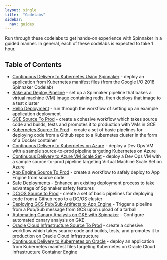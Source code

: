 ```yaml
---
layout: single
title:  "Codelabs"
sidebar:
  nav: guides
---
```


Run through these codelabs to get hands-on experience with Spinnaker in a guided manner. In general, each of these codelabs is expected to take 1 hour.

## Table of Contents

* [Continuous Delivery to Kubernetes Using Spinnaker](https://codelabs.developers.google.com/codelabs/cloud-spinnaker-kubernetes-cd/) - deploy an application from Kubernetes manifest files (from the Google I/O 2018 Spinnaker Codelab)
* [Bake and Deploy Pipeline](./bake-and-deploy-pipeline/) - set up a Spinnaker pipeline that bakes a virtual machine (VM) image containing redis, then deploys that image to a test cluster
* [Hello Deployment](./hello-deployment/) - run through the workflow of setting up an example application deployment
* [GCE Source To Prod](https://codelabs.developers.google.com/codelabs/bake-and-deploy-pipeline/) - create a cohesive workflow which takes source code and builds, tests and promotes it to production with VMs in GCE
* [Kubernetes Source To Prod](./kubernetes-v2-source-to-prod/) - create a set of basic pipelines for deploying code from a Github repo to a Kubernetes cluster in the form of a Docker container
* [Continuous Delivery to Kubernetes on Azure](./azure-kubernetes-source-to-prod/) - deploy a Dev Ops VM with a sample source-to-prod pipeline targeting Kubernetes on Azure
* [Continuous Delivery to Azure VM Scale Set](./azure-vmss-source-to-prod/) - deploy a Dev Ops VM with a sample source-to-prod pipeline targeting Virtual Machine Scale Set on Azure
* [App Engine Source To Prod](./appengine-source-to-prod/) - create a workflow to safely deploy to App Engine from source code
* [Safe Deployments](./safe-deployments) - Enhance an existing deployment process to take advantage of Spinnaker safety features
* [DC/OS Source to Prod](./dcos-source-to-prod) - create a set of basic pipelines for deploying code from a Github repo to a DC/OS cluster
* [Deploying GCS Pub/Sub Artifacts to App Engine](./pubsub-to-appengine/) - Trigger a pipeline from a Pub/Sub message from GCS upon upload of a tarball
* [Automating Canary Analysis on GKE with Spinnaker](https://cloud.google.com/solutions/automated-canary-analysis-kubernetes-engine-spinnaker) - Configure automated canary analysis on GKE
* [Oracle Cloud Infrastructure Source To Prod](./oci-source-to-prod/) - create a cohesive workflow which takes source code and builds, tests, and promotes it to production on Oracle Cloud Infrastructure
* [Continuous Delivery to Kubernetes on Oracle](./oracle-kubernetes-source-to-prod/) - deploy an application from Kubernetes manifest files targeting Kubernetes on Oracle Cloud Infrastructure Container Engine
